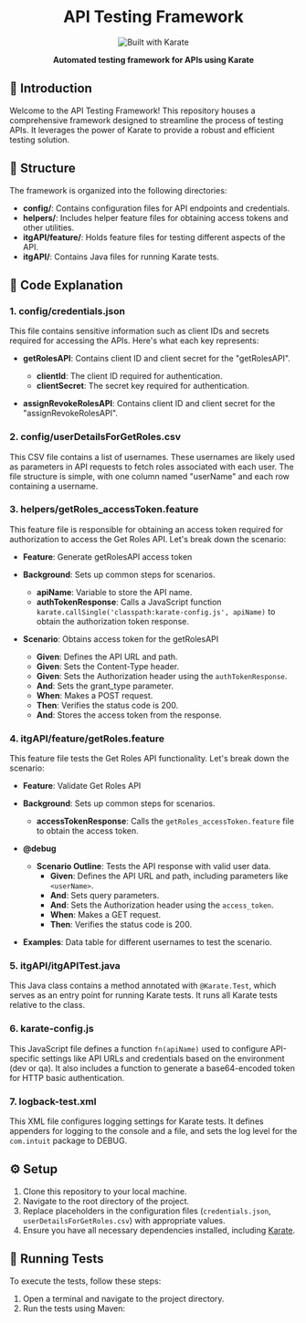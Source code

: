<h1 align="center">API Testing Framework</h1>

<p align="center">
  <img src="https://img.shields.io/badge/Built%20with-Karate-orange" alt="Built with Karate">
</p>

<p align="center">
  <strong>Automated testing framework for APIs using Karate</strong>
</p>

## 🚀 Introduction

Welcome to the API Testing Framework! This repository houses a comprehensive framework designed to streamline the process of testing APIs. It leverages the power of Karate to provide a robust and efficient testing solution.

## 📁 Structure

The framework is organized into the following directories:

- **config/**: Contains configuration files for API endpoints and credentials.
- **helpers/**: Includes helper feature files for obtaining access tokens and other utilities.
- **itgAPI/feature/**: Holds feature files for testing different aspects of the API.
- **itgAPI/**: Contains Java files for running Karate tests.

## 🧐 Code Explanation

### 1. config/credentials.json

This file contains sensitive information such as client IDs and secrets required for accessing the APIs. Here's what each key represents:

- **getRolesAPI**: Contains client ID and client secret for the "getRolesAPI".
  - **clientId**: The client ID required for authentication.
  - **clientSecret**: The secret key required for authentication.

- **assignRevokeRolesAPI**: Contains client ID and client secret for the "assignRevokeRolesAPI".

### 2. config/userDetailsForGetRoles.csv

This CSV file contains a list of usernames. These usernames are likely used as parameters in API requests to fetch roles associated with each user. The file structure is simple, with one column named "userName" and each row containing a username.

### 3. helpers/getRoles_accessToken.feature

This feature file is responsible for obtaining an access token required for authorization to access the Get Roles API. Let's break down the scenario:

- **Feature**: Generate getRolesAPI access token
- **Background**: Sets up common steps for scenarios.
  - **apiName**: Variable to store the API name.
  - **authTokenResponse**: Calls a JavaScript function `karate.callSingle('classpath:karate-config.js', apiName)` to obtain the authorization token response.

- **Scenario**: Obtains access token for the getRolesAPI
  - **Given**: Defines the API URL and path.
  - **Given**: Sets the Content-Type header.
  - **Given**: Sets the Authorization header using the `authTokenResponse`.
  - **And**: Sets the grant_type parameter.
  - **When**: Makes a POST request.
  - **Then**: Verifies the status code is 200.
  - **And**: Stores the access token from the response.

### 4. itgAPI/feature/getRoles.feature

This feature file tests the Get Roles API functionality. Let's break down the scenario:

- **Feature**: Validate Get Roles API

- **Background**: Sets up common steps for scenarios.
  - **accessTokenResponse**: Calls the `getRoles_accessToken.feature` file to obtain the access token.

- **@debug**
  - **Scenario Outline**: Tests the API response with valid user data.
    - **Given**: Defines the API URL and path, including parameters like `<userName>`.
    - **And**: Sets query parameters.
    - **And**: Sets the Authorization header using the `access_token`.
    - **When**: Makes a GET request.
    - **Then**: Verifies the status code is 200.

- **Examples**: Data table for different usernames to test the scenario.

### 5. itgAPI/itgAPITest.java

This Java class contains a method annotated with `@Karate.Test`, which serves as an entry point for running Karate tests. It runs all Karate tests relative to the class.

### 6. karate-config.js

This JavaScript file defines a function `fn(apiName)` used to configure API-specific settings like API URLs and credentials based on the environment (dev or qa). It also includes a function to generate a base64-encoded token for HTTP basic authentication.

### 7. logback-test.xml

This XML file configures logging settings for Karate tests. It defines appenders for logging to the console and a file, and sets the log level for the `com.intuit` package to DEBUG.

## ⚙️ Setup

1. Clone this repository to your local machine.
2. Navigate to the root directory of the project.
3. Replace placeholders in the configuration files (`credentials.json`, `userDetailsForGetRoles.csv`) with appropriate values.
4. Ensure you have all necessary dependencies installed, including [Karate](https://github.com/intuit/karate).

## 🧪 Running Tests

To execute the tests, follow these steps:

1. Open a terminal and navigate to the project directory.
2. Run the tests using Maven:
